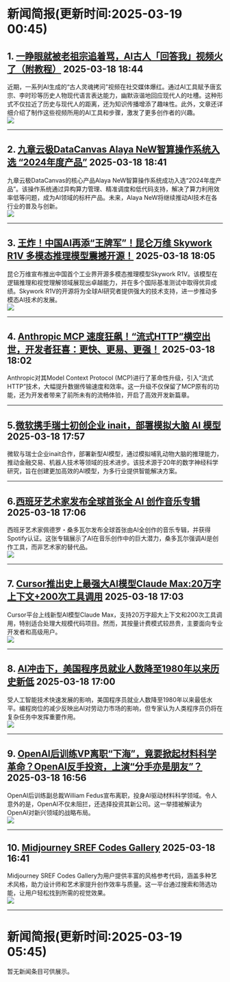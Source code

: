 # 新闻简报(更新时间:2025-03-19 00:45)

## 1. [一睁眼就被老祖宗追着骂，AI古人「回答我」视频火了（附教程）](https://www.jiqizhixin.com/articles/2025-03-18-14)   2025-03-18 18:44

近期，一系列AI生成的“古人灵魂拷问”视频在社交媒体爆红。通过AI工具赋予唐玄宗、李时珍等历史人物现代语言表达能力，幽默诙谐地回应现代人的吐槽。这种形式不仅拉近了历史与现代人的距离，还为知识传播增添了趣味性。此外，文章还详细介绍了制作这些视频所用的AI工具和步骤，激发了更多创作者的兴趣。  
![](https://image.jiqizhixin.com/uploads/editor/c16e3d6b-fb09-4157-8a51-138722b2e3d7/640.gif)

---

## 2. [九章云极DataCanvas Alaya NeW智算操作系统入选 “2024年度产品”](https://www.jiqizhixin.com/articles/2025-03-18-15)   2025-03-18 18:41

九章云极DataCanvas的核心产品Alaya NeW智算操作系统成功入选“2024年度产品”。该操作系统通过异构算力管理、精准调度和低代码支持，解决了算力利用效率低等问题，成为AI领域的标杆产品。未来，Alaya NeW将继续推动AI技术在各行业的普及与创新。  
![](https://image.jiqizhixin.com/uploads/editor/1504eef0-71cf-45ae-92fe-08b335cc8da1/1742294432237.png)

---

## 3. [王炸！中国AI再添“王牌军”！昆仑万维 Skywork R1V 多模态推理模型震撼开源！](https://www.aibase.com/zh/news/16394)   2025-03-18 18:05

昆仑万维宣布推出中国首个工业界开源多模态推理模型Skywork R1V。该模型在逻辑推理和视觉理解领域展现出卓越能力，并在多个国际基准测试中取得优异成绩。Skywork R1V的开源将为全球AI研究者提供强大的技术支持，进一步推动多模态AI技术的发展。  
![](https://upload.chinaz.com/2025/0318/6387791787974403915115544.png)

---

## 4. [Anthropic MCP 速度狂飙！“流式HTTP”横空出世，开发者狂喜：更快、更易、更强！](https://www.aibase.com/zh/news/16393)   2025-03-18 18:02

Anthropic对其Model Context Protocol (MCP)进行了革命性升级，引入“流式HTTP”技术，大幅提升数据传输速度和效率。这一升级不仅保留了MCP原有的功能，还为开发者带来了前所未有的流畅体验，开启了高效开发新篇章。

---

## 5. [​微软携手瑞士初创企业 inait，部署模拟大脑 AI 模型](https://www.aibase.com/zh/news/16392)   2025-03-18 17:57

微软与瑞士企业inait合作，部署新型AI模型，通过模拟哺乳动物大脑的推理能力，推动金融交易、机器人技术等领域的技术进步。该技术源于20年的数字神经科学研究，旨在创建更加高效的AI模型，为多行业提供智能解决方案。

---

## 6. [​西班牙艺术家发布全球首张全 AI 创作音乐专辑](https://www.aibase.com/zh/news/16391)   2025-03-18 17:06

西班牙艺术家佩德罗・桑多瓦尔发布全球首张由AI全创作的音乐专辑，并获得Spotify认证。这张专辑展示了AI在音乐创作中的巨大潜力，桑多瓦尔强调AI是创作工具，而非艺术家的替代品。  
![](https://pic.chinaz.com/picmap/202306251749106639_14.jpg)

---

## 7. [Cursor推出史上最强大AI模型Claude Max:20万字上下文+200次工具调用](https://www.aibase.com/zh/news/16390)   2025-03-18 17:03

Cursor平台上线新型AI模型Claude Max，支持20万字超大上下文和200次工具调用，特别适合处理大规模代码项目。然而，其按量计费模式较昂贵，主要面向专业开发者和高级用户。  
![](https://upload.chinaz.com/2025/0318/6387791414710565039226922.png)

---

## 8. [AI冲击下，美国程序员就业人数降至1980年以来历史新低](https://www.aibase.com/zh/news/16389)   2025-03-18 17:00

受人工智能技术快速发展的影响，美国程序员就业人数降至1980年以来最低水平。编程岗位的减少反映出AI对劳动力市场的影响，但专家认为人类程序员仍将在复杂任务中发挥重要作用。  
![](https://pic.chinaz.com/picmap/202306161513254632_1.jpg)

---

## 9. [OpenAI后训练VP离职“下海”，竟要掀起材料科学革命？OpenAI反手投资，上演“分手亦是朋友”？](https://www.aibase.com/zh/news/16388)   2025-03-18 16:56

OpenAI后训练副总裁William Fedus宣布离职，投身AI驱动材料科学领域。令人意外的是，OpenAI不仅未阻拦，还选择投资其新公司。这一举措被解读为OpenAI对新兴领域的战略布局。  
![](https://pic.chinaz.com/picmap/202005281122390505_94.jpg)

---

## 10. [Midjourney SREF Codes Gallery](https://top.aibase.com/tool/midjourney-sref-codes-gallery)   2025-03-18 16:41

Midjourney SREF Codes Gallery为用户提供丰富的风格参考代码，涵盖多种艺术风格，助力设计师和艺术家提升创作效率与质量。这一平台通过搜索和筛选功能，让用户轻松找到所需的视觉效果。  
![](https://pic.chinaz.com/ai/2025/03/18/25031804412906231264.jpg)

--- 
# 新闻简报(更新时间:2025-03-19 05:45)

暂无新闻条目可供展示。